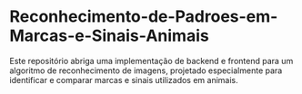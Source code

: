 # Reconhecimento-de-Padroes-em-Marcas-e-Sinais-Animais
Este repositório abriga uma implementação de backend e frontend para um algoritmo de reconhecimento de imagens, projetado especialmente para identificar e comparar marcas e sinais utilizados em animais.
